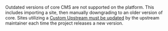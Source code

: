 Outdated versions of core CMS are not supported on the platform. This includes importing a site, then manually downgrading to an older version of core. Sites utilizing a [Custom Upstream must be updated](/guides/custom-upstream/maintain-custom-upstream) by the upstream maintainer each time the project releases a new version.
